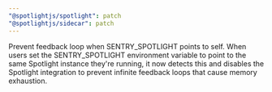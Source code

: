```yaml
---
"@spotlightjs/spotlight": patch
"@spotlightjs/sidecar": patch
---
```


Prevent feedback loop when SENTRY_SPOTLIGHT points to self. When users set the SENTRY_SPOTLIGHT environment variable to point to the same Spotlight instance they're running, it now detects this and disables the Spotlight integration to prevent infinite feedback loops that cause memory exhaustion.


